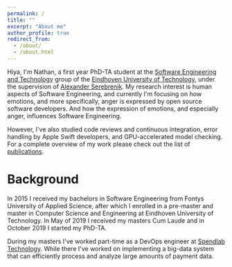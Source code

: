 ```yaml
---
permalink: /
title: ""
excerpt: "About me"
author_profile: true
redirect_from: 
  - /about/
  - /about.html
---
```


Hiya, I'm Nathan, a first year PhD-TA student at the 
[Software Engineering and Technology](https://www.tue.nl/en/research/research-groups/software-engineering-and-technology/) 
group of the [Eindhoven University of Technology](https://www.tue.nl/en/), under the supervision of 
[Alexander Serebrenik](https://www.win.tue.nl/~aserebre/). My research interest is human aspects of Software Engineering, and currently
I'm focusing on how emotions, and more specifically, anger is expressed by open source software developers. And
how the expression of emotions, and especially anger, influences Software Engineering. 

However, I've also studied code reviews and continuous integration, error handling by Apple Swift developers, and GPU-accelerated 
model checking. For a complete overview of my work please check out the list of [publications](publications). 

Background
========

In 2015 I received my bachelors in Software Engineering from Fontys University of Applied Science,
after which I enrolled in a pre-master and master in Computer Science and Engineering at Eindhoven
University of Technology. In May of 2019 I received my masters Cum Laude and in October 2019 I started
my PhD-TA. 

During my masters I've worked part-time as a DevOps engineer at [Spendlab Technology](https://www.spendlab.com/home). 
While there I've worked on implementing a big-data system that can efficiently process and analyze large amounts
of payment data. 
